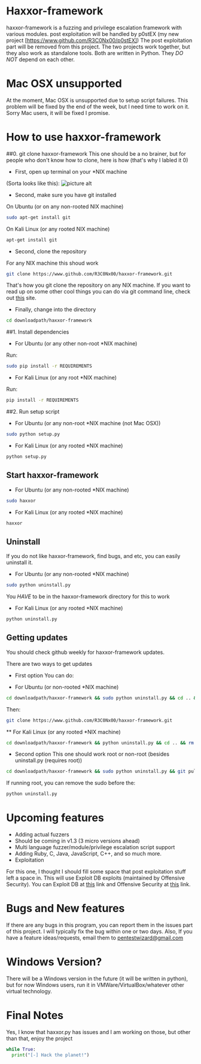 # Haxxor-framework
haxxor-framework is a fuzzing and privilege escalation framework with various modules. post exploitation will be handled by p0stEX (my new project [https://www.github.com/R3C0Nx00/p0stEX]) The post exploitation part will be removed from this project. The two projects work together, but they also work as standalone tools. Both are written in Python. They *DO NOT* depend on each other.
# Mac OSX unsupported
At the moment, Mac OSX is unsupported due to setup script failures. This problem will be fixed by the end of the week, but I need time to work on it. Sorry Mac users, it will be fixed I promise.
# How to use haxxor-framework
##0. git clone haxxor-framework
This one should be a no brainer, but for people who don't know how to clone, here is how (that's why I labled it 0)

* First, open up terminal on your *NIX machine

(Sorta looks like this):
![picture alt](http://www.mikebeas.com/wordpress/wp-content/uploads/2014/06/terminal.png)

* Second, make sure you have git installed

On Ubuntu (or on any non-rooted NIX machine)
```bash
sudo apt-get install git
```

On Kali Linux (or any rooted NIX machine)
```bash
apt-get install git
```

* Second, clone the repository

For any NIX machine this shoud work
```bash
git clone https://www.github.com/R3C0Nx00/haxxor-framework.git
```

That's how you git clone the repository on any NIX machine. If you want to read up on some other cool things you can do via git command line, check out [this](https://git-scm.com/docs/gittutorial) site.

* Finally, change into the directory
```bash
cd downloadpath/haxxor-framework
```

##1. Install dependencies

* For Ubuntu (or any other non-root *NIX machine)

Run:
```bash
sudo pip install -r REQUIREMENTS
```

* For Kali Linux (or any root *NIX machine)

Run:

```bash
pip install -r REQUIREMENTS
```

##2. Run setup script

* For Ubuntu (or any non-root *NIX machine (not Mac OSX))

```bash
sudo python setup.py
```

* For Kali Linux (or any rooted *NIX machine)
```bash
python setup.py
```
## Start haxxor-framework

* For Ubuntu (or any non-rooted *NIX machine)
```bash
sudo haxxor
```

* For Kali Linux (or any rooted *NIX machine)
```bash
haxxor
```

## Uninstall
If you do not like haxxor-framework, find bugs, and etc, you can easily uninstall it.

* For Ubuntu (or any non-rooted *NIX machine)
```bash
sudo python uninstall.py
```
You *HAVE* to be in the haxxor-framework directory for this to work

* For Kali Linux (or any rooted *NIX machine)
```bash
python uninstall.py
```

## Getting updates
You should check github weekly for haxxor-framework updates.

There are two ways to get updates
* First option
You can do:

 * For Ubuntu (or non-rooted *NIX machine) 
```bash
cd downloadpath/haxxor-framework && sudo python uninstall.py && cd .. && sudo rm -r haxxor-framework
```
Then:
```bash
git clone https://www.github.com/R3C0Nx00/haxxor-framework.git
```

 ** For Kali Linux (or any rooted *NIX machine)
```bash
cd downloadpath/haxxor-framework && python uninstall.py && cd .. && rm -r haxxor-framework
```

* Second option
This one should work root or non-root (besides uninstall.py (requires root))

```bash
cd downloadpath/haxxor-framework && sudo python uninstall.py && git pull
```
If running root, you can remove the sudo before the:
```bash
python uninstall.py
```

# Upcoming features
* Adding actual fuzzers
 * Should be coming in v1.3 (3 micro versions ahead)
* Multi language fuzzer/module/privilege escalation script support
 * Adding Ruby, C, Java, JavaScript, C++, and so much more.
* Exploitation

For this one, I thought I should fill some space that post exploitation stuff left a space in. This will use Exploit DB exploits (maintained by Offensive Security). You can Exploit DB at [this](https://www.exploit-db.com/) link and Offensive Security at [this](https://www.offensive-security.com/) link. 
# Bugs and New features
If there are any bugs in this program, you can report them in the issues part of this project. I will typically fix the bug within one or two days. Also, If you have a feature ideas/requests, email them to pentestwizard@gmail.com
# Windows Version?
There will be a Windows version in the future (it will be written in python), but for now Windows users, run it in VMWare/VirtualBox/whatever other virtual technology.
# Final Notes
Yes, I know that haxxor.py has issues and I am working on those, but other than that, enjoy the project
```python
while True:
  print("[-] Hack the planet!")
```
